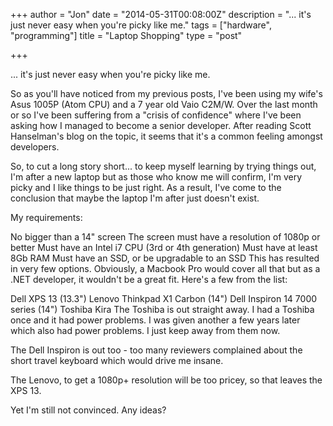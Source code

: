 +++
author = "Jon"
date = "2014-05-31T00:08:00Z"
description = "... it's just never easy when you're picky like me."
tags = ["hardware", "programming"]
title = "Laptop Shopping"
type = "post"

+++

... it's just never easy when you're picky like me.

So as you'll have noticed from my previous posts, I've been using my wife's Asus 1005P (Atom CPU) and a 7 year old Vaio C2M/W. Over the last month or so I've been suffering from a "crisis of confidence" where I've been asking how I managed to become a senior developer. After reading Scott Hanselman's blog on the topic, it seems that it's a common feeling amongst developers.

So, to cut a long story short... to keep myself learning by trying things out, I'm after a new laptop but as those who know me will confirm, I'm very picky and I like things to be just right. As a result, I've come to the conclusion that maybe the laptop I'm after just doesn't exist.

My requirements:

No bigger than a 14" screen
The screen must have a resolution of 1080p or better
Must have an Intel i7 CPU (3rd or 4th generation)
Must have at least 8Gb RAM
Must have an SSD, or be upgradable to an SSD
This has resulted in very few options. Obviously, a Macbook Pro would cover all that but as a .NET developer, it wouldn't be a great fit. Here's a few from the list:

Dell XPS 13 (13.3")
Lenovo Thinkpad X1 Carbon (14")
Dell Inspiron 14 7000 series (14")
Toshiba Kira
The Toshiba is out straight away. I had a Toshiba once and it had power problems. I was given another a few years later which also had power problems. I just keep away from them now.

The Dell Inspiron is out too - too many reviewers complained about the short travel keyboard which would drive me insane.

The Lenovo, to get a 1080p+ resolution will be too pricey, so that leaves the XPS 13.

Yet I'm still not convinced. Any ideas?
